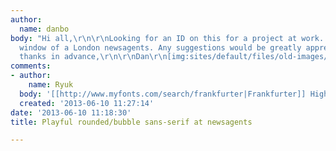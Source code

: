 ```yaml
---
author:
  name: danbo
body: "Hi all,\r\n\r\nLooking for an ID on this for a project at work. Seen on the
  window of a London newsagents. Any suggestions would be greatly appreciated!\r\n\r\nMany
  thanks in advance,\r\n\r\nDan\r\n[img:sites/default/files/old-images/newsagentstype_5012.JPG]"
comments:
- author:
    name: Ryuk
  body: '[[http://www.myfonts.com/search/frankfurter|Frankfurter]] Highlight'
  created: '2013-06-10 11:27:14'
date: '2013-06-10 11:18:30'
title: Playful rounded/bubble sans-serif at newsagents

---
```


